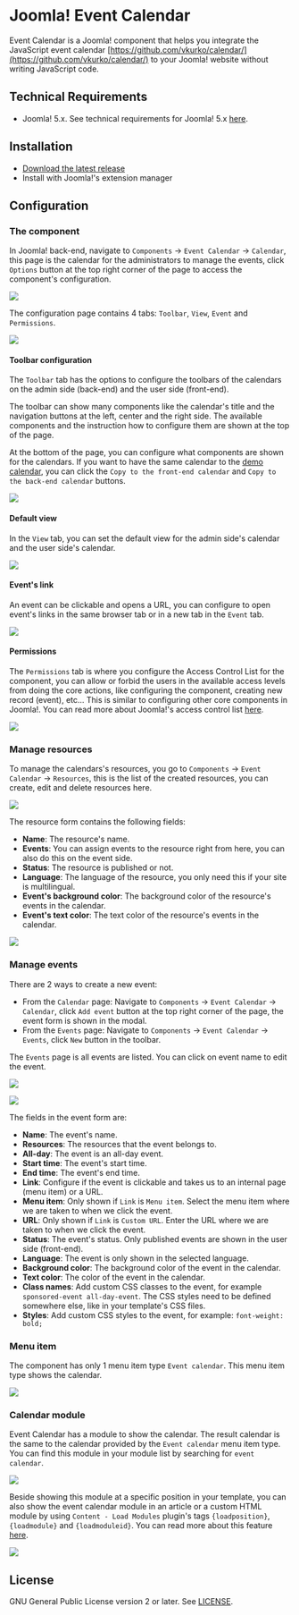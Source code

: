 # Joomla! Event Calendar

Event Calendar is a Joomla! component that helps you integrate the JavaScript event calendar [https://github.com/vkurko/calendar/](https://github.com/vkurko/calendar/) to your Joomla! website without writing JavaScript code.

## Technical Requirements

* Joomla! 5.x. See technical requirements for Joomla! 5.x [here](https://manual.joomla.org/docs/next/get-started/technical-requirements/#requirements-for-joomla-5x).

## Installation

* [Download the latest release](https://github.com/cmextension/joomla-event-calendar/releases)
* Install with Joomla!'s extension manager

## Configuration

### The component

In Joomla! back-end, navigate to `Components` -> `Event Calendar` -> `Calendar`, this page is the calendar for the administrators to manage the events, click `Options` button at the top right corner of the page to access the component's configuration.

![](screenshots/com_eventcalendar_admin_calendar.png)

The configuration page contains 4 tabs: `Toolbar`, `View`, `Event` and `Permissions`.

![](screenshots/com_eventcalendar_admin_calendar_options_toolbar_1.png)

#### Toolbar configuration

The `Toolbar` tab has the options to configure the toolbars of the calendars on the admin side (back-end) and the user side (front-end).

The toolbar can show many components like the calendar's title and the navigation buttons at the left, center and the right side. The available components and the instruction how to configure them are shown at the top of the page.

At the bottom of the page, you can configure what components are shown for the calendars. If you want to have the same calendar to the [demo calendar](https://vkurko.github.io/calendar/), you can click the `Copy to the front-end calendar` and `Copy to the back-end calendar` buttons.

![](screenshots/com_eventcalendar_admin_calendar_options_toolbar_2.png)

#### Default view

In the `View` tab, you can set the default view for the admin side's calendar and the user side's calendar.

![](screenshots/com_eventcalendar_admin_calendar_options_view.png)

#### Event's link

An event can be clickable and opens a URL, you can configure to open event's links in the same browser tab or in a new tab in the `Event` tab.

![](screenshots/com_eventcalendar_admin_calendar_options_event.png)

#### Permissions

The `Permissions` tab is where you configure the Access Control List for the component, you can allow or forbid the users in the available access levels from doing the core actions, like configuring the component, creating new record (event), etc... This is similar to configuring other core components in Joomla!. You can read more about Joomla!'s access control list [here](https://docs.joomla.org/J3.x:Access_Control_List_Tutorial).

![](screenshots/com_eventcalendar_admin_calendar_options_permissions.png)

### Manage resources

To manage the calendars's resources, you go to `Components` -> `Event Calendar` -> `Resources`, this is the list of the created resources, you can create, edit and delete resources here.

![](screenshots/com_eventcalendar_admin_resources.png)

The resource form contains the following fields:

* **Name**: The resource's name.
* **Events**: You can assign events to the resource right from here, you can also do this on the event side.
* **Status**: The resource is published or not.
* **Language**: The language of the resource, you only need this if your site is multilingual.
* **Event's background color**: The background color of the resource's events in the calendar.
* **Event's text color**: The text color of the resource's events in the calendar.

![](screenshots/com_eventcalendar_admin_resource.png)

### Manage events

There are 2 ways to create a new event:

* From the `Calendar` page: Navigate to `Components` -> `Event Calendar` -> `Calendar`, click `Add event` button at the top right corner of the page, the event form is shown in the modal.
* From the `Events` page: Navigate to `Components` -> `Event Calendar` -> `Events`, click `New` button in the toolbar.

The `Events` page is all events are listed. You can click on event name to edit the event.

![](screenshots/com_eventcalendar_admin_events.png)

![](screenshots/com_eventcalendar_admin_event.png)

The fields in the event form are:

* **Name**: The event's name.
* **Resources**: The resources that the event belongs to.
* **All-day**: The event is an all-day event.
* **Start time**: The event's start time.
* **End time**: The event's end time.
* **Link**: Configure if the event is clickable and takes us to an internal page (menu item) or a URL.
* **Menu item**: Only shown if `Link` is `Menu item`. Select the menu item where we are taken to when we click the event.
* **URL**: Only shown if `Link` is `Custom URL`. Enter the URL where we are taken to when we click the event.
* **Status**: The event's status. Only published events are shown in the user side (front-end).
* **Language**: The event is only shown in the selected language.
* **Background color**: The background color of the event in the calendar.
* **Text color**: The color of the event in the calendar.
* **Class names**: Add custom CSS classes to the event, for example `sponsored-event all-day-event`. The CSS styles need to be defined somewhere else, like in your template's CSS files.
* **Styles**: Add custom CSS styles to the event, for example: `font-weight: bold;`

### Menu item

The component has only 1 menu item type `Event calendar`. This menu item type shows the calendar.

![](screenshots/com_eventcalendar_admin_menu_items.png)

### Calendar module

Event Calendar has a module to show the calendar. The result calendar is the same to the calendar provided by the `Event calendar` menu item type. You can find this module in your module list by searching for `event calendar`.

![](screenshots/com_eventcalendar_admin_module.png)

Beside showing this module at a specific position in your template, you can also show the event calendar module in an article or a custom HTML module by using `Content - Load Modules` plugin's tags `{loadposition}`, `{loadmodule}` and `{loadmoduleid}`. You can read more about this feature [here](https://docs.joomla.org/how_do_you_put_a_module_inside_an_article%3F).

![](screenshots/com_eventcalendar_admin_article.png)

## License

GNU General Public License version 2 or later. See [LICENSE](LICENSE).